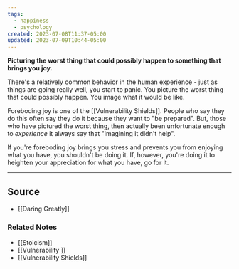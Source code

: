 ```yaml
---
tags:
  - happiness
  - psychology
created: 2023-07-08T11:37-05:00
updated: 2023-07-09T10:44-05:00
---
```

**Picturing the worst thing that could possibly happen to something that brings you joy.**

There's a relatively common behavior in the human experience - just as things are going really well, you start to panic. You picture the worst thing that could possibly happen. You image what it would be like. 

Foreboding joy is one of the [[Vulnerability Shields]]. People who say they do this often say they do it because they want to "be prepared". But, those who have pictured the worst thing, then actually been unfortunate enough to *experience* it always say that "imagining it didn't help".

If you're foreboding joy brings you stress and prevents you from enjoying what you have, you shouldn't be doing it. If, however, you're doing it to heighten your appreciation for what you have, go for it. 

---

## Source
- [[Daring Greatly]]

### Related Notes
- [[Stoicism]] 
- [[Vulnerability ]] 
- [[Vulnerability Shields]]